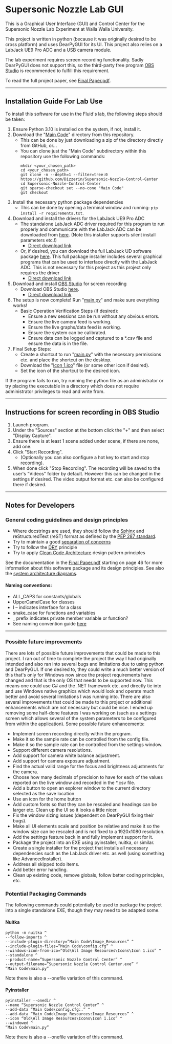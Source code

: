 # Supersonic Nozzle Lab GUI
This is a Graphical User Interface (GUI) and Control Center for the Supersonic Nozzle Lab Experiment at Walla Walla University.

This project is written in python (because it was originally desired to be cross platform) and uses DearPyGUI for its UI.  This project also relies on a LabJack UE9 Pro ADC and a USB camera module.

The lab experiment requires screen recording functionality.  Sadly DearPyGUI does not support this, so the third-party free program [OBS Studio](https://obsproject.com) is recommended to fulfill this requirement.

To read the full project paper, see [Final Paper.pdf](Reference%20Materials/Full%20Project%20Paper%20and%20Documentation/Final%20Paper.pdf).

---
## Installation Guide For Lab Use
To install this software for use in the Fluid's lab, the following steps should be taken:
1. Ensure Python 3.10 is installed on the system, if not, install it.
2. Download the "[Main Code](Main%20Code)" directory from this repository.
    * This can be done by just downloading a zip of the directory directly from GitHub, or...
    * You can clone just the "Main Code" subdirectory within this repository use the following commands:
        ```shell script
        mkdir <your_chosen_path>
        cd <your_chosen_path>
        git clone -n --depth=1 --filter=tree:0 https://github.com/Dizzerin/Supersonic-Nozzle-Control-Center
        cd Supersonic-Nozzle-Control-Center
        git sparse-checkout set --no-cone "Main Code"
        git checkout
        ```
3. Install the necessary python package dependencies
    * This can be done by opening a terminal window and running:
   ``pip install -r requirements.txt``.
4. Download and install the drivers for the LabJack UE9 Pro ADC
    * The standalone LabJack ADC driver required for this program to run properly and communicate with the LabJack ADC can be downloaded from [here](https://support.labjack.com/docs/windows-setup-basic-driver-only).  (Note this installer supports silent install parameters etc.!)
      * [Direct download link](https://support.labjack.com/__attachments/49547062/labjackbasic-2019-05-20.exe?inst-v=53c3afbe-b679-4ae4-ad8c-e895cddff14e) 
    * Or, if desired, you can download the full LabJack UD software package [here](https://support.labjack.com/docs/ud-software-installer-downloads-u3-u6-ue9).  This full package installer includes several graphical programs that can be used to interface directly with the LabJack ADC.  This is not necessary for this project as this project only requires the driver
        * [Direct download link](https://files.labjack.com/installers/LJM/Windows/x86_64/release/LabJack_2024-05-16.exe)
5. Download and install [OBS Studio](https://obsproject.com) for screen recording
    * Download OBS Studio [here](https://obsproject.com/download).
        * [Direct download link](https://cdn-fastly.obsproject.com/downloads/OBS-Studio-30.2.3-Windows-Installer.exe)
6. The setup is now complete! Run "[main.py](Main%20Code/main.py)" and make sure everything works!
    * Basic Operation Verification Steps (if desired):
      * Ensure a new sessions can be run without any obvious errors.
      * Ensure the live camera feed is working.
      * Ensure the live graphs/data feed is working.
      * Ensure the system can be calibrated.
      * Ensure data can be logged and captured to a *.csv file and ensure the data is in the file.
7. Final Setup Steps:
   * Create a shortcut to run "[main.py](Main%20Code/main.py)" with the necessary permissions etc. and place the shortcut on the desktop.
   * Download the "[Icon 1.ico](Image%20Resources/Icons/Icon%201.ico)" file (or some other icon if desired).
   * Set the icon of the shortcut to the desired icon.

If the program fails to run, try running the python file as an administrator or try placing the executable in a directory which does not require administrator privileges to read and write from.

---
## Instructions for screen recording in OBS Studio
1. Launch program.
2. Under the "Sources" section at the bottom click the "+" and then select "Display Capture".
3. Ensure there is at least 1 scene added under scene, if there are none, add one.
4. Click "Start Recording".
   * (Optionally you can also configure a hot key to start and stop recording).
5. When done click "Stop Recording".  The recording will be saved to the user's "Videos" folder by default.  However this can be changed in the settings if desired.  The video output format etc. can also be configured there if desired.

---
## Notes for Developers
### General coding guidelines and design principles
* Where docstrings are used, they should follow the [Sphinx](https://www.sphinx-doc.org/en/master/) and reStructuredText (reST) format as defined by the
       [PEP 287 standard](https://www.python.org/dev/peps/pep-0287/).
* Try to maintain a good [separation of concerns](https://en.wikipedia.org/wiki/Separation_of_concerns)
* Try to follow the [DRY](https://en.wikipedia.org/wiki/Don%27t_repeat_yourself) principle
* Try to apply [Clean Code Architecture](https://blog.cleancoder.com/uncle-bob/2012/08/13/the-clean-architecture.html) design pattern principles

See the documentation in the [Final Paper.pdf](Reference%20Materials/Full%20Project%20Paper%20and%20Documentation/Final%20Paper.pdf) starting on page 46 for more information about this software package and its design principles.
See also the [system architecture diagrams](Reference%20Materials/Software%20Diagrams/Architecture%20Diagrams).

#### Naming conventions:
* ALL_CAPS for constants/globals
* UpperCamelCase for classes
* I – indicates interface for a class
* snake_case for functions and variables
* _ prefix indicates private member variable or function?
* See naming convention guide [here](https://github.com/naming-convention/naming-convention-guides/tree/master/python)

---
### Possible future improvements
There are lots of possible future improvements that could be made to this project.  I ran out of time to complete the project the way I had originally intended and also ran into several bugs and limitations due to using python and DearPyGUI.  If one desired to, they could write a much better version of this that's only for Windows now since the project requirements have changed and that is the only OS that needs to be supported now.  This means one could use C# and the .NET framework etc. and directly tie into and use Windows native graphics which would look and operate much better and avoid several limitations I was running into.
There are also several improvements that could be made to this project or additional enhancements which are not necessary but could be nice.  I ended up removing some half-done features I was working on (such as a settings screen which allows several of the system parameters to be configured from within the application).
Some possible future enhancements:
* Implement screen recording directly within the program.
* Make it so the sample rate can be controlled from the config file.
* Make it so the sample rate can be controlled from the settings window.
* Support different camera resolutions.
* Add support for camera white balance adjustment.
* Add support for camera exposure adjustment.
* Find the actual valid range for the focus and brightness adjustments for the camera.
* Choose how many decimals of precision to have for each of the values reported on the live window and recorded in the *.csv file.
* Add a button to open an explorer window to the current directory selected as the save location
* Use an icon for the home button 
* Add custom fonts so that they can be rescaled and headings can be larger etc.  Clean up the UI so it looks a little nicer.
* Fix the window sizing issues (dependent on DearPyGUI fixing their bugs).
* Make all UI elements scale and position be relative and make it so the window size can be rescaled and is not fixed to a 1920x1080 resolution.
* Add the settings feature back in and fully implement support for it.
* Package the project into an EXE using pyinstaller, nuitka, or similar.
* Create a single installer for the project that installs all necessary dependencies such as the LabJack driver etc. as well (using something like AdvancedInstaller).
* Address all skipped todo items.
* Add better error handling.
* Clean up existing code, remove globals, follow better coding principles, etc.

### Potential Packaging Commands
The following commands could potentially be used to package the project into a single standalone EXE, though they may need to be adapted some.
#### Nuitka
```shell
python -m nuitka ^
--follow-imports ^
--include-plugin-directory=”Main Code\Image_Resources” ^
--include-plugin-files=”Main Code\config.cfg” ^
--windows-icon-from-ico=”Old\All Image Resources\Icons\Icon 1.ico” ^
--standalone ^
--product-name=”Supersonic Nozzle Control Center” ^
--output-filename=”Supersonic Nozzle Control Center.exe” ^
“Main Code\main.py”
```
Note there is also a --onefile variation of this command.

#### Pyinstaller
```shell
pyinstaller --onedir ^
--name “Supersonic Nozzle Control Center” ^
--add-data “Main Code\config.cfg:.” ^
--add-data “Main Code\Image_Resources:Image_Resources” ^
--icon “Old\All Image Resources\Icons\Icon 1.ico” ^
--windowed ^
“Main Code\main.py”
```
Note there is also a --onefile variation of this command.